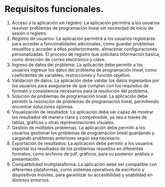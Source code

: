# Requisitos funcionales.
1. Acceso a la aplicación sin registro: La aplicación permitirá a los usuarios resolver problemas de programación lineal sin necesidad de inicio de sesión o registro. 
2. Registro de usuarios: La aplicación permitirá a los usuarios registrarse para acceder a funcionalidades adicionales, como guardar problemas resueltos y acceder a ellos posteriormente, almacenar configuraciones personalizadas. El proceso de registro que solicitara información básica, como dirección de correo electrónico y clave.
3. Ingreso de datos del problema: La aplicación debe permitir a los usuarios ingresar los datos del problema de programación lineal, como coeficientes de variables, restricciones y función objetivo.
4. Validación de datos: La aplicación debe validar los datos ingresados por los usuarios para asegurarse de que cumplan con los requisitos de formato y consistencia necesarios para la resolución del problema.
5. Solución de problemas de programación lineal: La aplicación debe permitir la resolución de problemas de programación lineal, permitiendo encontrar soluciones óptimas.
6. Visualización de resultados: La aplicación debe ser capaz de mostrar los resultados de manera clara y comprensible, ya sea a través de tablas, gráficos u otras representaciones visuales.
7. Gestión de múltiples problemas: La aplicación debe permitir a los usuarios gestionar los problemas de programación lineal guardando y cargando problemas anteriores según sea necesario.
8. Exportación de resultados: La aplicación debe permitir a los usuarios exportar los resultados de los problemas resueltos en diferentes formatos, como archivos de pdf, gráficos, para su posterior análisis o presentación.
9. Compatibilidad multiplataforma: La aplicación debe ser compatible con diferentes plataformas, como sistemas operativos de escritorio  y dispositivos móviles, para garantizar su accesibilidad y usabilidad en distintos entornos.

